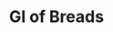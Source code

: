 ---
type: GiDataTablePage
title: GI of Breads
description: Glycemic Index of Breads
keywords: gi, GI, Glycemic Index, glycemic index, GlycemicIndex, glycemicindex, gi of Breads, GI of Breads, Glycemic Index of Breads, glycemic index of Breads, GlycemicIndex of Breads, glycemicindex of Breads, Breads
---